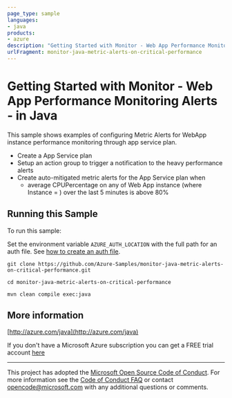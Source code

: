 ```yaml
---
page_type: sample
languages:
- java
products:
- azure
description: "Getting Started with Monitor - Web App Performance Monitoring Alerts - in Java"
urlFragment: monitor-java-metric-alerts-on-critical-performance
---
```


# Getting Started with Monitor - Web App Performance Monitoring Alerts - in Java #


  This sample shows examples of configuring Metric Alerts for WebApp instance performance monitoring through app service plan.
   - Create a App Service plan
   - Setup an action group to trigger a notification to the heavy performance alerts
   - Create auto-mitigated metric alerts for the App Service plan when
     - average CPUPercentage on any of Web App instance (where Instance = ) over the last 5 minutes is above 80%
 

## Running this Sample ##

To run this sample:

Set the environment variable `AZURE_AUTH_LOCATION` with the full path for an auth file. See [how to create an auth file](https://github.com/Azure/azure-libraries-for-java/blob/master/AUTH.md).

    git clone https://github.com/Azure-Samples/monitor-java-metric-alerts-on-critical-performance.git

    cd monitor-java-metric-alerts-on-critical-performance

    mvn clean compile exec:java

## More information ##

[http://azure.com/java](http://azure.com/java)

If you don't have a Microsoft Azure subscription you can get a FREE trial account [here](http://go.microsoft.com/fwlink/?LinkId=330212)

---

This project has adopted the [Microsoft Open Source Code of Conduct](https://opensource.microsoft.com/codeofconduct/). For more information see the [Code of Conduct FAQ](https://opensource.microsoft.com/codeofconduct/faq/) or contact [opencode@microsoft.com](mailto:opencode@microsoft.com) with any additional questions or comments.
